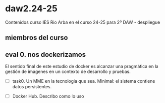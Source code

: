 # daw2.24-25
Contenidos curso IES Rio Arba en el curso 24-25 para 2º DAW - despliegue 
## miembros del curso

## eval 0. nos dockerizamos
El sentido final de este estudio de docker es alcanzar una pragmática en la gestión de imagenes en un contexto de desarrollo y pruebas.
- [ ] task0. Un MME en la tecnologia que sea. Minimal: el sistema contiene datos persistentes.
- [ ] Docker Hub. Describo como lo uso
      
